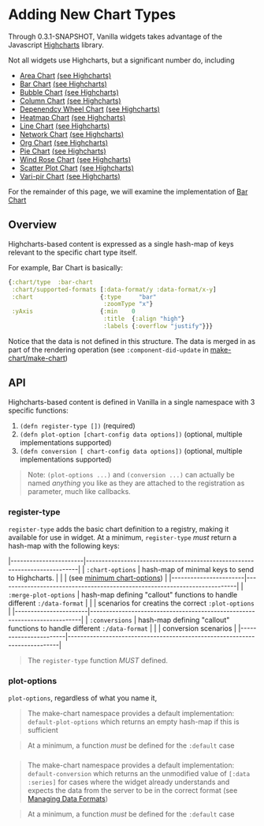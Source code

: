 # Adding New Chart Types

Through 0.3.1-SNAPSHOT, Vanilla widgets takes advantage of the Javascript [Highcharts]() library.

Not all widgets use Highcharts, but a significant number do, including

- [Area Chart](../src/cljs/vanilla/widgets/area_chart.cljs) [(see Highcharts)](https://www.highcharts.com/demo/area-basic)
- [Bar Chart](../src/cljs/vanilla/widgets/bar_chart.cljs) [(see Highcharts)](https://www.highcharts.com/demo/bar-basic)
- [Bubble Chart](../src/cljs/vanilla/widgets/bubble_chart.cljs) [(see Highcharts)](https://www.highcharts.com/demo/bubble)
- [Column Chart](../src/cljs/vanilla/widgets/column_chart.cljs) [(see Highcharts)](https://www.highcharts.com/demo/column-basic)
- [Depenendcy Wheel Chart](../src/cljs/vanilla/widgets/dependency_chart.cljs) [(see Highcharts)](https://www.highcharts.com/demo/dependency-wheel)
- [Heatmap Chart](../src/cljs/vanilla/widgets/heatmap_chart.cljs) [(see Highcharts)](https://www.highcharts.com/demo/heatmap)
- [Line Chart](../src/cljs/vanilla/widgets/line_chart.cljs) [(see Highcharts)](https://www.highcharts.com/demo/line-basic)
- [Network Chart](../src/cljs/vanilla/widgets/network_graph_chart.cljs) [(see Highcharts)](https://www.highcharts.com/demo/network-graph)
- [Org Chart](../src/cljs/vanilla/widgets/org_chart.cljs) [(see Highcharts)](https://www.highcharts.com/demo/organization-chart)
- [Pie Chart](../src/cljs/vanilla/widgets/pie_chart.cljs) [(see Highcharts)](https://www.highcharts.com/demo/pie-basic)
- [Wind Rose Chart](../src/cljs/vanilla/widgets/rose_chart.cljs) [(see Highcharts)](https://www.highcharts.com/demo/polar-wind-rose)
- [Scatter Plot Chart](../src/cljs/vanilla/widgets/scatter_chart.cljs) [(see Highcharts)](https://www.highcharts.com/demo/scatter)
- [Vari-pir Chart](../src/cljs/vanilla/widgets/vari_pie_chart.cljs) [(see Highcharts)](https://www.highcharts.com/demo/variable-radius-pie)


For the remainder of this page, we will examine the implementation of [Bar Chart](../src/cljs/vanilla/widgets/bar_chart.cljs)

## Overview

Highcharts-based content is expressed as a single hash-map of keys relevant to the specific chart
type itself.

For example, Bar Chart is basically:

``` clojure
{:chart/type  :bar-chart
 :chart/supported-formats [:data-format/y :data-format/x-y]
 :chart                   {:type     "bar"
                           :zoomType "x"}
 :yAxis                   {:min    0
                           :title  {:align "high"}
                           :labels {:overflow "justify"}}}
```

Notice that the data is not defined in this structure. The data is merged in as part of the rendering
operation (see `:component-did-update` in [make-chart/make-chart](../src/cljs/vanilla/widgets/make_chart.cljs))


## API

Highcharts-based content is defined in Vanilla in a single namespace with 3 specific functions:

1. `(defn register-type [])` (required)
2. `(defn plot-option [chart-config data options])` (optional, multiple implementations supported)
3. `(defn conversion [ chart-config data options])` (optional, multiple implementations supported)

> Note: `(plot-options ...)` and `(conversion ...)` can actually be named _anything_ you like as they
> are attached to the registration as parameter, much like callbacks.

### register-type

`register-type` adds the basic chart definition to a registry, making it available for use in widget.
At a minimum, `register-type` *must* return a hash-map with the following keys:


|-----------------------|---------------------------------------------------------------------------|
| `:chart-options`      | hash-map of minimal keys to send to Highcharts.                           |
|                       | (see [minimum chart-options]())                                           |
|-----------------------|---------------------------------------------------------------------------|
| `:merge-plot-options` | hash-map defining "callout" functions to handle different `:/data-format` |
|                       | scenarios for creatins the correct `:plot-options`                        |
|-----------------------|---------------------------------------------------------------------------|
| `:conversions`        | hash-map defining "callout" functions to handle different `:/data-format` |
|                       | conversion scenarios                                                      |
|-----------------------|---------------------------------------------------------------------------|


> The `register-type` function *MUST* defined.


### plot-options

`plot-options`, regardless of what you name it,


> The make-chart namespace provides a default implementation: `default-plot-options` which returns
> an empty hash-map if this is sufficient

> At a minimum, a function *must* be defined for the `:default` case

###


> The make-chart namespace provides a default implementation: `default-conversion` which returns
> an the unmodified value of `[:data :series]` for cases where the widget already understands and
> expects the data from the server to be in the correct format
> (see [Managing Data Formats](managing-data-formats.md))

> At a minimum, a function *must* be defined for the `:default` case

